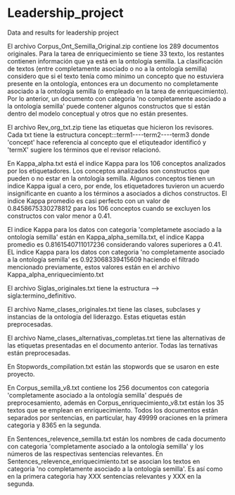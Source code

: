 # Leadership_project
Data and results for leadership project

El archivo Corpus_Ont_Semilla_Original.zip contiene los 289 documentos originales. Para la tarea de enriquecimiento se tiene 33 texto, los restantes contienen información que ya está en la ontología semilla. La clasificación de textos (entre completamente asociado o no a la ontología semilla) considero que si el texto tenía como mínimo un concepto que no estuviera presente en la ontología, entonces era un documento no completamente asociado a la ontología semilla (o empleado en la tarea de enriquecimiento). Por lo anterior, un documento con categoria 'no completamente asociado a la ontología semilla' puede contener algunos constructos que si están dentro del modelo conceptual y otros que no están presentes.

El archivo Rev_org_txt.zip tiene las etiquetas que hicieron los revisores. Cada txt tiene la estructura concept:::term1----term2----term3 donde 'concept' hace referencia al concepto que el etiquteador identificó y 'termX' sugiere los términos que el revisor relacionó.

En Kappa_alpha.txt está el indice Kappa para los 106 conceptos analizados por los etiquetadores. Los conceptos analizados son constructos que pueden o no estar en la ontología semilla. Algunos conceptos tienen un indice Kappa igual a cero, por ende, los etiquetadores tuvieron un acuerdo insignificante en cuanto a los términos a asociados a dichos constructos. El indice Kappa promedio es casi perfecto con un valor de 0.8458675330278812 para los 106 conceptos cuando se excluyen los constructos con valor menor a 0.41.

El indice Kappa para los datos con categoria 'completamete asociado a la ontología semilla' están en Kappa_alpha_semilla.txt, el indice Kappa promedio es 0.8161540711017236 considerando valores superiores a 0.41. EL indice Kappa para los datos con categoria 'no completamente asociado a la ontología semilla' es 0.923068339415609 haciendo el filtrado mencionado previamente, estos valores están en el archivo Kappa_alpha_enriquecimiento.txt

El archivo Siglas_originales.txt tiene la estructura --> sigla:termino_definitivo.

El archivo Name_clases_originales.txt tiene las clases, subclases y instancias de la ontología del liderazgo. Estas etiquetas están preprocesadas.

El archivo Name_clases_alternativas_completas.txt tiene las alternativas de las etiquetas presentadas en el documento anterior. Todas las ternativas están preprocesadas.

En Stopwords_compilation.txt están las stopwords que se usaron en este proyecto.

En Corpus_semilla_v8.txt contiene los 256 documentos con categoria 'completamente asociado a la ontología semilla' después de preprocesamiento, además en Corpus_enriquecimiento_v8.txt están los 35 textos que se emplean en enriquecimiento. Todos los documentos están separados por sentencias, en particular, hay 49999 oraciones en la primera categoria y 8365 en la segunda.

En Sentences_relevence_semilla.txt están los nombres de cada documento con categoria 'completamente asociado a la ontología semilla' y los números de las respectivas sentencias relevantes. En Sentences_relevence_enriquecimiento.txt se asocian los textos en categoria 'no completamente asociado a la ontología semilla'. Es así como en la primera categoria hay XXX sentencias relevantes y XXX en la segunda.
